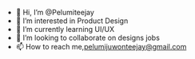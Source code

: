 - 👋 Hi, I’m @Pelumiteejay
- 👀 I’m interested in Product Design
- 🌱 I’m currently learning UI/UX
- 💞️ I’m looking to collaborate on designs jobs
- 📫 How to reach me,pelumijuwonteejay@gmail.com

<!---
Pelumiteejay is a ✨ special ✨ repository because its `README.md` (this file) appears on your GitHub profile.
You can click the Preview link to take a look at your changes.
--->
